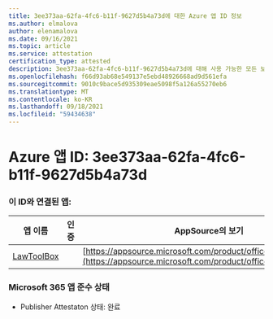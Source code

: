 ```yaml
---
title: 3ee373aa-62fa-4fc6-b11f-9627d5b4a73d에 대한 Azure 앱 ID 정보
ms.author: elmalova
author: elenamalova
ms.date: 09/16/2021
ms.topic: article
ms.service: attestation
certification_type: attested
description: 3ee373aa-62fa-4fc6-b11f-9627d5b4a73d에 대해 사용 가능한 모든 보안 및 규정 준수 정보입니다.
ms.openlocfilehash: f66d93ab68e549137e5ebd48926668ad9d561efa
ms.sourcegitcommit: 9010c9bace5d935309eae5098f5a126a55270eb6
ms.translationtype: MT
ms.contentlocale: ko-KR
ms.lasthandoff: 09/18/2021
ms.locfileid: "59434638"
---
```

# <a name="azure-app-id-3ee373aa-62fa-4fc6-b11f-9627d5b4a73d"></a>Azure 앱 ID: 3ee373aa-62fa-4fc6-b11f-9627d5b4a73d


### <a name="apps-associated-with-this-id"></a>이 ID와 연결된 앱:
| **앱 이름** | **인증** | **AppSource의 보기** |
|--------------|---------------|-----------------------|
| [LawToolBox](https://docs.microsoft.com/microsoft-365-app-certification/forward/WA104381656) |  | [https://appsource.microsoft.com/product/office/WA104381656](https://appsource.microsoft.com/product/office/WA104381656) |

### <a name="microsoft-365-app-compliance-status"></a>Microsoft 365 앱 준수 상태
- Publisher Attestaton 상태: 완료
